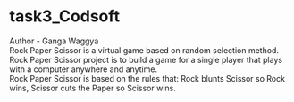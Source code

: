 # task3_Codsoft
Author - Ganga Waggya <br>
Rock Paper Scissor is a virtual game based on random selection method.<br>
Rock Paper Scissor project is to build a game for a single player that plays with a computer anywhere and anytime.<br>
Rock Paper Scissor is based on the rules that: Rock blunts Scissor so Rock wins, Scissor cuts the Paper so Scissor wins. 
